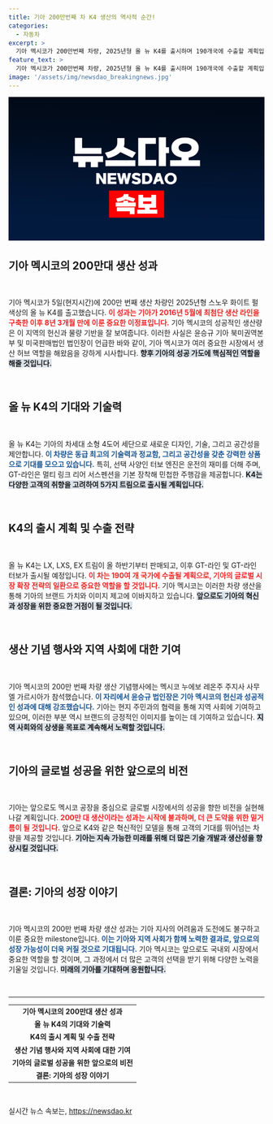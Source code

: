 ```yaml
---
title: 기아 200만번째 차 K4 생산의 역사적 순간!
categories:
  - 자동차
excerpt: >
  기아 멕시코가 200만번째 차량, 2025년형 올 뉴 K4를 출시하며 190개국에 수출할 계획입니다. 혁신적인 디자인과 성능으로 주목받는 K4, 기아의 미래를 담은 신차의 모든 것을 알아보세요!
feature_text: >
  기아 멕시코가 200만번째 차량, 2025년형 올 뉴 K4를 출시하며 190개국에 수출할 계획입니다. 혁신적인 디자인과 성능으로 주목받는 K4, 기아의 미래를 담은 신차의 모든 것을 알아보세요!
image: '/assets/img/newsdao_breakingnews.jpg'
---
```


<p><img src="/assets/img/newsdao_breakingnews.jpg" alt="firstkoreanews 속보" /></p>

<h2 data-ke-size="size26">기아 멕시코의 200만대 생산 성과</h2>

<p data-ke-size="size16">&nbsp;</p>

<p>기아 멕시코가 5일(현지시간)에 200만 번째 생산 차량인 2025년형 스노우 화이트 펄 색상의 올 뉴 K4를 출고했습니다. <b><span style="color: #ee2323;">이 성과는 기아가 2016년 5월에 최첨단 생산 라인을 구축한 이후 8년 3개월 만에 이룬 중요한 이정표입니다.</span></b> 기아 멕시코의 성공적인 생산량은 이 지역의 헌신과 물량 기반을 잘 보여줍니다. 이러한 사실은 윤승규 기아 북미권역본부 및 미국판매법인 법인장이 언급한 바와 같이, 기아 멕시코가 여러 중요한 시장에서 생산 허브 역할을 해왔음을 강하게 시사합니다. <b><span style="background-color: #21538527;">향후 기아의 성공 가도에 핵심적인 역할을 해줄 것입니다.</span></b></p>

<p data-ke-size="size16">&nbsp;</p>

<h2 data-ke-size="size26">올 뉴 K4의 기대와 기술력</h2>

<p data-ke-size="size16">&nbsp;</p>

<p>올 뉴 K4는 기아의 차세대 소형 4도어 세단으로 새로운 디자인, 기술, 그리고 공간성을 제안합니다. <b><span style="color: #1a5490;">이 차량은 동급 최고의 기술력과 정교함, 그리고 공간성을 갖춘 강력한 상품으로 기대를 모으고 있습니다.</span></b> 특히, 선택 사양인 터보 엔진은 운전의 재미를 더해 주며, GT-라인은 멀티 링크 리어 서스펜션을 기본 장착해 민첩한 주행감을 제공합니다. <b><span style="background-color: #21538527;">K4는 다양한 고객의 취향을 고려하여 5가지 트림으로 출시될 계획입니다.</span></b></p>

<p data-ke-size="size16">&nbsp;</p>

<h2 data-ke-size="size26">K4의 출시 계획 및 수출 전략</h2>

<p data-ke-size="size16">&nbsp;</p>

<p>올 뉴 K4는 LX, LXS, EX 트림이 올 하반기부터 판매되고, 이후 GT-라인 및 GT-라인 터보가 출시될 예정입니다. <b><span style="color: #ee2323;">이 차는 190여 개 국가에 수출될 계획으로, 기아의 글로벌 시장 확장 전략의 일환으로 중요한 역할을 할 것입니다.</span></b> 기아 멕시코는 이러한 차량 생산을 통해 기아의 브랜드 가치와 이미지 제고에 이바지하고 있습니다. <b><span style="background-color: #21538527;">앞으로도 기아의 혁신과 성장을 위한 중요한 거점이 될 것입니다.</span></b></p>

<p data-ke-size="size16">&nbsp;</p>

<h2 data-ke-size="size26">생산 기념 행사와 지역 사회에 대한 기여</h2>

<p data-ke-size="size16">&nbsp;</p>

<p>기아 멕시코의 200만 번째 차량 생산 기념행사에는 멕시코 누에보 레온주 주지사 사무엘 가르시아가 참석했습니다. <b><span style="color: #1a5490;">이 자리에서 윤승규 법인장은 기아 멕시코의 헌신과 성공적인 성과에 대해 강조했습니다.</span></b> 기아는 현지 주민과의 협력을 통해 지역 사회에 기여하고 있으며, 이러한 부분 역시 브랜드의 긍정적인 이미지를 높이는 데 기여하고 있습니다. <b><span style="background-color: #21538527;">지역 사회와의 상생을 목표로 계속해서 노력할 것입니다.</span></b></p>

<p data-ke-size="size16">&nbsp;</p>

<h2 data-ke-size="size26">기아의 글로벌 성공을 위한 앞으로의 비전</h2>

<p data-ke-size="size16">&nbsp;</p>

<p>기아는 앞으로도 멕시코 공장을 중심으로 글로벌 시장에서의 성공을 향한 비전을 실현해 나갈 계획입니다. <b><span style="color: #ee2323;">200만 대 생산이라는 성과는 시작에 불과하며, 더 큰 도약을 위한 밑거름이 될 것입니다.</span></b> 앞으로 K4와 같은 혁신적인 모델을 통해 고객의 기대를 뛰어넘는 차량을 제공할 것입니다. <b><span style="background-color: #21538527;">기아는 지속 가능한 미래를 위해 더 많은 기술 개발과 생산성을 향상시킬 것입니다.</span></b></p>

<p data-ke-size="size16">&nbsp;</p>

<h2 data-ke-size="size26">결론: 기아의 성장 이야기</h2>

<p data-ke-size="size16">&nbsp;</p>

<p>기아 멕시코의 200만 번째 차량 생산 성과는 기아 지사의 어려움과 도전에도 불구하고 이룬 중요한 milestone입니다. <b><span style="color: #1a5490;">이는 기아와 지역 사회가 함께 노력한 결과로, 앞으로의 성장 가능성이 더욱 커질 것으로 기대됩니다.</span></b> 기아 멕시코는 앞으로도 국내외 시장에서 중요한 역할을 할 것이며, 그 과정에서 더 많은 고객의 선택을 받기 위해 다양한 노력을 기울일 것입니다. <b><span style="background-color: #21538527;">미래의 기아를 기대하며 응원합니다.</span></b></p>

<p data-ke-size="size16">&nbsp;</p>

<hr>

<table style="width: 100%;">
  <tr>
    <td style="text-align: center; height: 17px;"><b>기아 멕시코의 200만대 생산 성과</b></td>
  </tr>
  <tr>
    <td style="text-align: center; height: 17px;"><b>올 뉴 K4의 기대와 기술력</b></td>
  </tr>
  <tr>
    <td style="text-align: center; height: 17px;"><b>K4의 출시 계획 및 수출 전략</b></td>
  </tr>
  <tr>
    <td style="text-align: center; height: 17px;"><b>생산 기념 행사와 지역 사회에 대한 기여</b></td>
  </tr>
  <tr>
    <td style="text-align: center; height: 17px;"><b>기아의 글로벌 성공을 위한 앞으로의 비전</b></td>
  </tr>
  <tr>
    <td style="text-align: center; height: 17px;"><b>결론: 기아의 성장 이야기</b></td>
  </tr>
</table>

<p data-ke-size="size16">&nbsp;</p>
실시간 뉴스 속보는, <a href="https://newsdao.kr" rel="dofollow">https://newsdao.kr</a>


